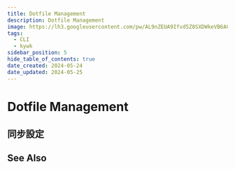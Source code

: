 ```yaml
---
title: Dotfile Management
description: Dotfile Management
image: https://lh3.googleusercontent.com/pw/AL9nZEUA9Ifvd5Z8SXDWkeVB6AC4MPGwnXaL6kBXNPoXwOQQ2jOcZ1Jw_0p8TKK8C3ZX0e67_FOY15eDrm7aaXSQJcKtoUzC80SAQEHsaBy6qS2AqNNs5VUFNXBKm439y_1wkvmDl-PnL8ReojnIumNlEvOXBg=w800-no?authuser=0
tags:
  - CLI
  - kywk
sidebar_position: 5
hide_table_of_contents: true
date_created: 2024-05-24
date_updated: 2024-05-25
---
```


# Dotfile Management

## 同步設定


##

## See Also
